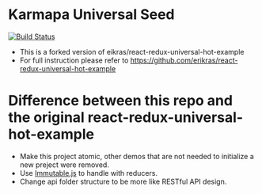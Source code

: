 # Karmapa Universal Seed

[![Build Status](https://travis-ci.org/karmapa/karmapa-react-redux-universal.svg?branch=master)](https://travis-ci.org/karmapa/karmapa-react-redux-universal)

 - This is a forked version of eikras/react-redux-universal-hot-example
 - For full instruction please refer to https://github.com/erikras/react-redux-universal-hot-example

# Difference between this repo and the original react-redux-universal-hot-example

 - Make this project atomic, other demos that are not needed to initialize a new preject were removed.
 - Use [Immutable.js](https://facebook.github.io/immutable-js/) to handle with reducers.
 - Change api folder structure to be more like RESTful API design.
